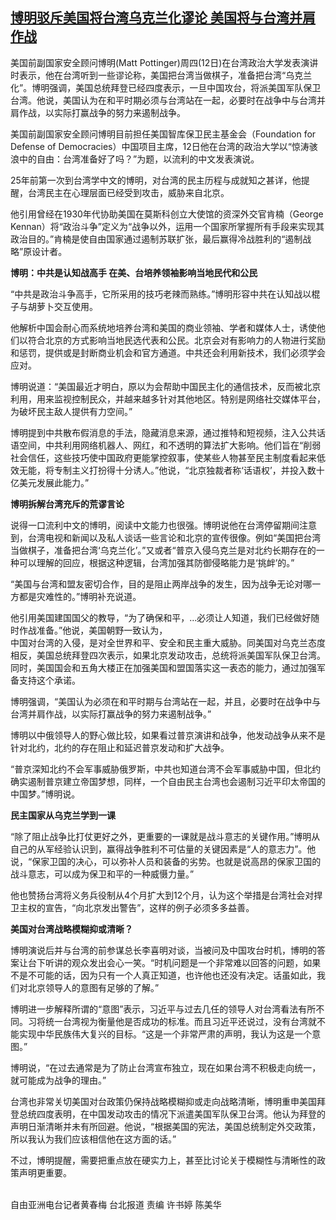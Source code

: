 <!--1673516524000-->
[博明驳斥美国将台湾乌克兰化谬论 美国将与台湾并肩作战](https://www.rfa.org/mandarin/yataibaodao/gangtai/hcm-01122023044105.html)
------

<p>美国前副国家安全顾问博明(Matt Pottinger)周四(12日)在台湾政治大学发表演讲时表示，他在台湾听到一些谬论称，美国把台湾当做棋子，准备把台湾“乌克兰化”。博明强调，美国总统拜登已经四度表示，一旦中国攻台，将派美国军队保卫台湾。他说，美国认为在和平时期必须与台湾站在一起，必要时在战争中与台湾并肩作战，以实际打赢战争的努力来遏制战争。</p><p>美国前副国家安全顾问博明目前担任美国智库保卫民主基金会（Foundation for Defense of Democracies）中国项目主席，12日他在台湾的政治大学以“惊涛骇浪中的自由：台湾准备好了吗？”为题，以流利的中文发表演说。</p><p>25年前第一次到台湾学中文的博明，对台湾的民主历程与成就知之甚详，他提醒，台湾民主在心理层面已经受到攻击，威胁来自北京。</p><p>他引用曾经在1930年代协助美国在莫斯科创立大使馆的资深外交官肯楠（George Kennan）将“政治斗争”定义为“战争以外，运用一个国家所掌握所有手段来实现其政治目的。”肯楠是使自由国家通过遏制苏联扩张，最后赢得冷战胜利的“遏制战略”原设计者。</p><p><strong>博明：中共是认知战高手 在美、台培养领袖影响当地民代和公民</strong></p><p>“中共是政治斗争高手，它所采用的技巧老辣而熟练。”博明形容中共在认知战以棍子与胡萝卜交互使用。</p><p>他解析中国会耐心而系统地培养台湾和美国的商业领袖、学者和媒体人士，诱使他们以符合北京的方式影响当地民选代表和公民。北京会对有影响力的人物进行奖励和惩罚，提供或是封断商业机会和官方通道。中共还会利用新技术，我们必须学会应对。</p><p>博明说道：“美国最近才明白，原以为会帮助中国民主化的通信技术，反而被北京利用，用来监视控制民众，并越来越多针对其他地区。特别是网络社交媒体平台，为破坏民主敌人提供有力空间。”</p><p>博明提到中共散布假消息的手法，隐藏消息来源，通过推特和短视频，注入公共话语空间，中共利用网络机器人、网红，和不透明的算法扩大影响。他们旨在“削弱社会信任，这些技巧使中国政府更能掌控叙事，使某些人物甚至民主制度看起来低效无能，将专制主义打扮得十分诱人。”他说，“北京独裁者称‘话语权’，并投入数十亿美元发展此能力。”</p><p><strong>博明拆解台湾充斥的荒谬言论</strong></p><p>说得一口流利中文的博明，阅读中文能力也很强。博明说他在台湾停留期间注意到，台湾电视和新闻以及私人谈话一些言论和北京的宣传很像。例如“美国把台湾当做棋子，准备把台湾‘乌克兰化’。”又或者“普京入侵乌克兰是对北约长期存在的一种可以理解的回应，根据这种逻辑，台湾加强其防御侵略能力是‘挑衅’的。”</p><p>“美国与台湾和盟友密切合作，目的是阻止两岸战争的发生，因为战争无论对哪一方都是灾难性的。”博明补充说道。</p><p>他引用美国建国国父的教导，“为了确保和平，...必须让人知道，我们已经做好随时作战准备。”他说，美国朝野一致认为，<br/>中国对台湾的入侵，是对全世界和平、安全和民主重大威胁。同美国对乌克兰态度相反，美国总统拜登四次表示，如果北京发动攻击，总统将派美国军队保卫台湾。同时，美国国会和五角大楼正在加强美国和盟国落实这一表态的能力，通过加强军备支持这个承诺。</p><p>博明强调，“美国认为必须在和平时期与台湾站在一起，并且，必要时在战争中与台湾并肩作战，以实际打赢战争的努力来遏制战争。”</p><p>博明以中俄领导人的野心做比较，如果看过普京演讲和战争，他发动战争从来不是针对北约，北约的存在阻止和延迟普京发动和扩大战争。</p><p>“普京深知北约不会军事威胁俄罗斯，中共也知道台湾不会军事威胁中国，但北约确实遏制普京建立帝国梦想，同样，一个自由民主台湾也会遏制习近平印太帝国的中国梦。”博明说。</p><p><strong>民主国家从乌克兰学到一课</strong></p><p>“除了阻止战争比打仗更好之外，更重要的一课就是战斗意志的关键作用。”博明从自己的从军经验认识到，赢得战争胜利不可估量的关键因素是“人的意志力”。他说，“保家卫国的决心，可以弥补人员和装备的劣势。也就是说高昂的保家卫国的战斗意志，可以成为保卫和平的一种威慑力量。”</p><p>他也赞扬台湾将义务兵役制从4个月扩大到12个月，认为这个举措是台湾社会对捍卫主权的宣告，“向北京发出警告”，这样的例子必须多多益善。</p><p><strong>美国对台湾战略模糊抑或清晰？</strong></p><p>博明演说后并与台湾的前参谋总长李喜明对谈，当被问及中国攻台时机，博明的答案让台下听讲的观众发出会心一笑。“时机问题是一个非常难以回答的问题，如果不是不可能的话，因为只有一个人真正知道，也许他也还没有决定。话虽如此，我们对北京领导人的意图有足够的了解。”</p><p>博明进一步解释所谓的“意图”表示，习近平与过去几任的领导人对台湾看法有所不同。习将统一台湾视为衡量他是否成功的标准。而且习近平还说过，没有台湾就不能实现中华民族伟大复兴的目标。“这是一个非常严肃的声明，我认为这是一个意图。”</p><p>博明说，“在过去通常是为了防止台湾宣布独立，现在如果台湾不积极走向统一，就可能成为战争的理由。”</p><p>台湾也非常关切美国对台政策仍保持战略模糊抑或走向战略清晰，博明重申美国拜登总统四度表明，在中国发动攻击的情况下派遣美国军队保卫台湾。他认为拜登的声明日渐清晰并未有所回避。他说，“根据美国的宪法，美国总统制定外交政策，所以我认为我们应该相信他在这方面的话。”</p><p>不过，博明提醒，需要把重点放在硬实力上，甚至比讨论关于模糊性与清晰性的政策声明更重要。</p><p><br/>自由亚洲电台记者黄春梅 台北报道 责编 许书婷 陈美华 </p>
